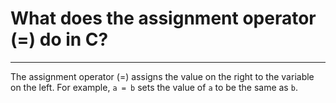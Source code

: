 # What does the assignment operator (=) do in C?

---

The assignment operator (=) assigns the value on the right to the variable on the left. For example, `a = b` sets the value of `a` to be the same as `b`.
